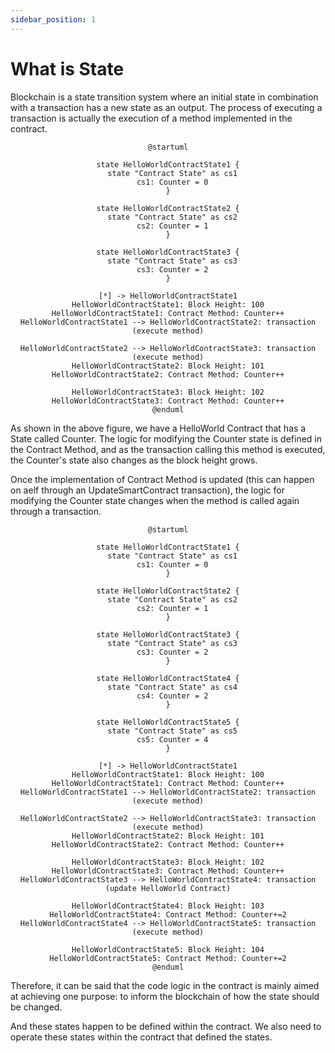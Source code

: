 ```yaml
---
sidebar_position: 1
---
```


# What is State

Blockchain is a state transition system where an initial state in combination with a transaction has a new state as an output. The process of executing a transaction is actually the execution of a method implemented in the contract.

<center>

```plantuml
@startuml

state HelloWorldContractState1 {
  state "Contract State" as cs1
  cs1: Counter = 0
}

state HelloWorldContractState2 {
  state "Contract State" as cs2
  cs2: Counter = 1
}

state HelloWorldContractState3 {
  state "Contract State" as cs3
  cs3: Counter = 2
}

[*] -> HelloWorldContractState1
HelloWorldContractState1: Block Height: 100
HelloWorldContractState1: Contract Method: Counter++
HelloWorldContractState1 --> HelloWorldContractState2: transaction (execute method)

HelloWorldContractState2 --> HelloWorldContractState3: transaction (execute method)
HelloWorldContractState2: Block Height: 101
HelloWorldContractState2: Contract Method: Counter++

HelloWorldContractState3: Block Height: 102
HelloWorldContractState3: Contract Method: Counter++
@enduml
```

</center>

As shown in the above figure, we have a HelloWorld Contract that has a State called Counter. The logic for modifying the Counter state is defined in the Contract Method, and as the transaction calling this method is executed, the Counter's state also changes as the block height grows.

Once the implementation of Contract Method is updated (this can happen on aelf through an UpdateSmartContract transaction), the logic for modifying the Counter state changes when the method is called again through a transaction.

<center>

```plantuml
@startuml

state HelloWorldContractState1 {
  state "Contract State" as cs1
  cs1: Counter = 0
}

state HelloWorldContractState2 {
  state "Contract State" as cs2
  cs2: Counter = 1
}

state HelloWorldContractState3 {
  state "Contract State" as cs3
  cs3: Counter = 2
}

state HelloWorldContractState4 {
  state "Contract State" as cs4
  cs4: Counter = 2
}

state HelloWorldContractState5 {
  state "Contract State" as cs5
  cs5: Counter = 4
}

[*] -> HelloWorldContractState1
HelloWorldContractState1: Block Height: 100
HelloWorldContractState1: Contract Method: Counter++
HelloWorldContractState1 --> HelloWorldContractState2: transaction (execute method)

HelloWorldContractState2 --> HelloWorldContractState3: transaction (execute method)
HelloWorldContractState2: Block Height: 101
HelloWorldContractState2: Contract Method: Counter++

HelloWorldContractState3: Block Height: 102
HelloWorldContractState3: Contract Method: Counter++
HelloWorldContractState3 --> HelloWorldContractState4: transaction (update HelloWorld Contract)

HelloWorldContractState4: Block Height: 103
HelloWorldContractState4: Contract Method: Counter+=2
HelloWorldContractState4 --> HelloWorldContractState5: transaction (execute method)

HelloWorldContractState5: Block Height: 104
HelloWorldContractState5: Contract Method: Counter+=2
@enduml
```

</center>

Therefore, it can be said that the code logic in the contract is mainly aimed at achieving one purpose: to inform the blockchain of how the state should be changed.

And these states happen to be defined within the contract. We also need to operate these states within the contract that defined the states.
